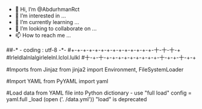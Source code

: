 - 👋 Hi, I’m @AbdurhmanRct
- 👀 I’m interested in ...
- 🌱 I’m currently learning ...
- 💞️ I’m looking to collaborate on ...
- 📫 How to reach me ...

##-* - coding : utf-8 -*-
#+-+-+-+-+-+-+-+-+-+-+-+-+-+-十-十-十-+
#lrleldlalnlalgirlelelnl.lclol.lulkl
#十-+-十-+-+-+-+-+-+-+-+-+-十-+-+-十-+-+

#Imports from Jinjaz
from jinja2 import Environment, FileSystemLoader


#Import YAML from PyYAML
import yaml

#Load data from YAML file into Python dictionary - use "full load"
config = yaml.full _load (open ('. /data.yml'))
"load" is deprecated

<!---
AbdurhmanRct/AbdurhmanRct is a ✨ special ✨ repository because its `README.md` (this file) appears on your GitHub profile.
You can click the Preview link to take a look at your changes.
--->
